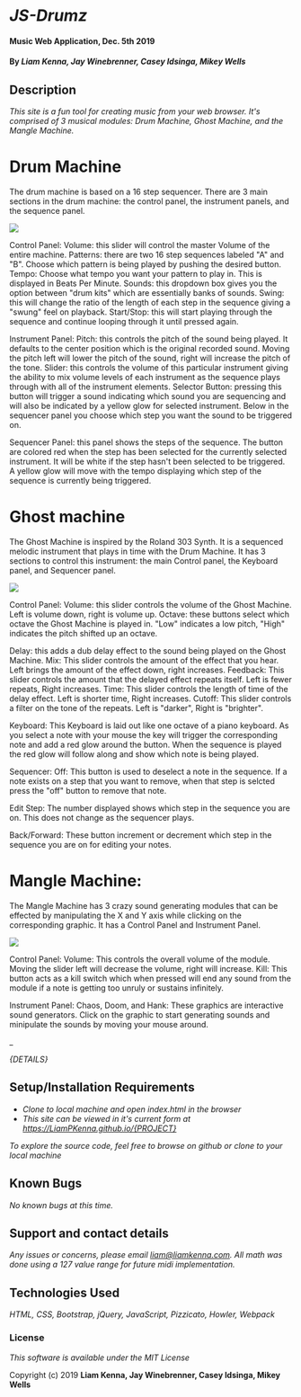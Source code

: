 # _JS-Drumz_

#### Music Web Application, Dec. 5th 2019

#### By _**Liam Kenna, Jay Winebrenner, Casey Idsinga, Mikey Wells**_

## Description

_This site is a fun tool for creating music from your web browser.  It's comprised of 3 musical modules: Drum Machine, Ghost Machine, and the Mangle Machine._

# Drum Machine

The drum machine is based on a 16 step sequencer. There are 3 main sections in the drum machine: the control panel, the instrument panels, and the sequence panel.  

![](https://media.giphy.com/media/dwEwj0CreSKSdY6ZJc/giphy.gif)

Control Panel:
  Volume: this slider will control the master Volume of the entire machine.
  Patterns: there are two 16 step sequences labeled "A" and "B".  Choose which pattern is being played by pushing the desired button.
  Tempo: Choose what tempo you want your pattern to play in.  This is displayed in Beats Per Minute.
  Sounds: this dropdown box gives you the option between "drum kits" which are essentially banks of sounds.
  Swing: this will change the ratio of the length of each step in the sequence giving a "swung" feel on playback.
  Start/Stop: this will start playing through the sequence and continue looping through it until pressed again.

Instrument Panel:
  Pitch: this controls the pitch of the sound being played.  It defaults to the center position which is the original recorded sound.  Moving the pitch left will lower the pitch of the sound, right will increase the pitch of the tone.
  Slider: this controls the volume of this particular instrument giving the ability to mix volume levels of each instrument as the sequence plays through with all of the instrument elements.
  Selector Button: pressing this button will trigger a sound indicating which sound you are sequencing and will also be indicated by a yellow glow for selected instrument.  Below in the sequencer panel you choose which step you want the sound to be triggered on.

Sequencer Panel: this panel shows the steps of the sequence.  The button are colored red when the step has been selected for the currently selected instrument.  It will be white if the step hasn't been selected to be triggered.  A yellow glow will move with the tempo displaying which step of the sequence is currently being triggered.

# Ghost machine

The Ghost Machine is inspired by the Roland 303 Synth.  It is a sequenced melodic instrument that plays in time with the Drum Machine.  It has 3 sections to control this instrument: the main Control panel, the Keyboard panel, and Sequencer panel.

![](https://media.giphy.com/media/eNSjIiEcelsABSdxBD/giphy.gif)

Control Panel:
  Volume: this slider controls the volume of the Ghost Machine.  Left is volume down, right is volume up.
  Octave: these buttons select which octave the Ghost Machine is played in. "Low" indicates a low pitch, "High" indicates the pitch shifted up an octave.

  Delay: this adds a dub delay effect to the sound being played on the Ghost Machine.
  Mix: This slider controls the amount of the effect that you hear.  Left brings the amount of the effect down, right increases.
  Feedback: This slider controls the amount that the delayed effect repeats itself.  Left is fewer repeats, Right increases.
  Time: This slider controls the length of time of the delay effect.  Left is shorter time, Right increases.
  Cutoff: This slider controls a filter on the tone of the repeats.  Left is "darker", Right is "brighter".

Keyboard: This Keyboard is laid out like one octave of a piano keyboard.  As you select a note with your mouse the key will trigger the corresponding note and add a red glow around the button.  When the sequence is played the red glow will follow along and show which note is being played.

Sequencer:
  Off: This button is used to deselect a note in the sequence.  If a note exists on a step that you want to remove, when that step is selcted press the "off" button to remove that note.

  Edit Step: The number displayed shows which step in the sequence you are on.  This does not change as the sequencer plays.

  Back/Forward: These button increment or decrement which step in the sequence you are on for editing your notes.


# Mangle Machine:

The Mangle Machine has 3 crazy sound generating modules that can be effected by manipulating the X and Y axis while clicking on the corresponding graphic.  It has a Control Panel and Instrument Panel.

![](https://media.giphy.com/media/l3BwmswCfKCzwJNi06/giphy.gif)

Control Panel:
  Volume: This controls the overall volume of the module.  Moving the slider left will decrease the volume, right will increase.
  Kill: This button acts as a kill switch which when pressed will end any sound from the module if a note is getting too unruly or sustains infinitely.

  Instrument Panel:
    Chaos, Doom, and Hank: These graphics are interactive sound generators.  Click on the graphic to start generating sounds and minipulate the sounds by moving your mouse around.




_

_{DETAILS}_

## Setup/Installation Requirements

* _Clone to local machine and open index.html in the browser_
* _This site can be viewed in it's current form at https://LiamPKenna.github.io/{PROJECT}_


_To explore the source code, feel free to browse on github or clone to your local machine_

## Known Bugs

_No known bugs at this time._

## Support and contact details

_Any issues or concerns, please email liam@liamkenna.com.  All math was done using a 127 value range for future midi implementation._

## Technologies Used

_HTML, CSS, Bootstrap, jQuery, JavaScript, Pizzicato, Howler, Webpack_

### License

*This software is available under the MIT License*

Copyright (c) 2019 **Liam Kenna, Jay Winebrenner, Casey Idsinga, Mikey Wells**
